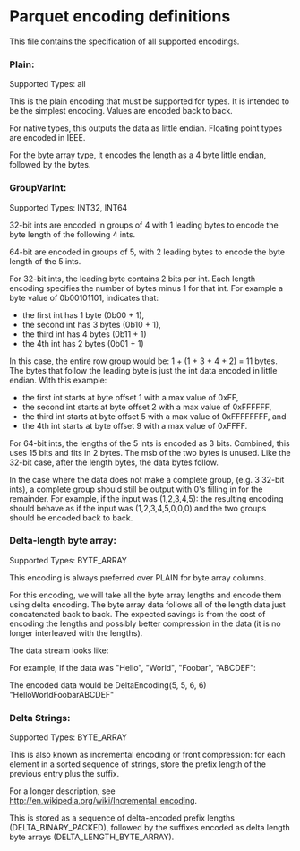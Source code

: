 Parquet encoding definitions
====

This file contains the specification of all supported encodings.

### Plain:

Supported Types: all

This is the plain encoding that must be supported for types.  It is
intended to be the simplest encoding.  Values are encoded back to back. 

For native types, this outputs the data as little endian. Floating
    point types are encoded in IEEE.  

For the byte array type, it encodes the length as a 4 byte little
endian, followed by the bytes.

### GroupVarInt:

Supported Types: INT32, INT64


32-bit ints are encoded in groups of 4 with 1 leading bytes to encode the
byte length of the following 4 ints.

64-bit are encoded in groups of 5,
with 2 leading bytes to encode the byte length of the 5 ints.  

For 32-bit ints, the leading byte contains 2 bits per int.  Each length
encoding specifies the number of bytes minus 1 for that int.  For example
a byte value of 0b00101101, indicates that:

  * the first int has 1 byte (0b00 + 1), 
  * the second int has 3 bytes (0b10 + 1),
  * the third int has 4 bytes (0b11 + 1)
  * the 4th int has 2 bytes (0b01 + 1)

In this case, the entire row group would be: 1 + (1 + 3 + 4 + 2) = 11 bytes.  
The bytes that follow the leading byte is just the int data encoded in little
endian.  With this example:

  * the first int starts at byte offset 1 with a max value of 0xFF,
  * the second int starts at byte offset 2 with a max value of 0xFFFFFF,
  * the third int starts at byte offset 5 with a max value of 0xFFFFFFFF, and
  * the 4th int starts at byte offset 9 with a max value of 0xFFFF. 

For 64-bit ints, the lengths of the 5 ints is encoded as 3 bits.  Combined,
this uses 15 bits and fits in 2 bytes.  The msb of the two bytes is unused.
Like the 32-bit case, after the length bytes, the data bytes follow.

In the case where the data does not make a complete group, (e.g. 3 32-bit ints),
a complete group should still be output with 0's filling in for the remainder.
For example, if the input was (1,2,3,4,5): the resulting encoding should
behave as if the input was (1,2,3,4,5,0,0,0) and the two groups should be
encoded back to back.

### Delta-length byte array:

Supported Types: BYTE_ARRAY

This encoding is always preferred over PLAIN for byte array columns.

For this encoding, we will take all the byte array lengths and encode them using delta
encoding. The byte array data follows all of the length data just concatenated back to 
back. The expected savings is from the cost of encoding the lengths and possibly 
better compression in the data (it is no longer interleaved with the lengths).

The data stream looks like:

<Delta Encoded Lengths> <Byte Array Data>

For example, if the data was "Hello", "World", "Foobar", "ABCDEF":

The encoded data would be DeltaEncoding(5, 5, 6, 6) "HelloWorldFoobarABCDEF"

### Delta Strings:

Supported Types: BYTE_ARRAY

This is also known as incremental encoding or front compression: for each element in a
sorted sequence of strings, store the prefix length of the previous entry plus the
suffix.

For a longer description, see http://en.wikipedia.org/wiki/Incremental_encoding.

This is stored as a sequence of delta-encoded prefix lengths (DELTA_BINARY_PACKED), followed by
the suffixes encoded as delta length byte arrays (DELTA_LENGTH_BYTE_ARRAY). 

